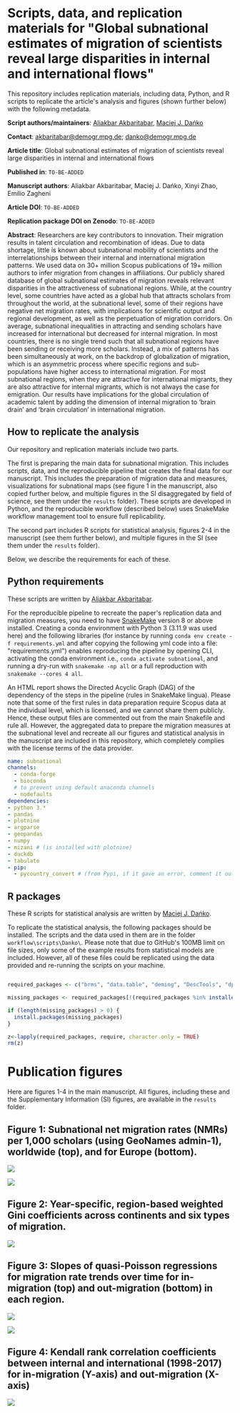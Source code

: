 # Scripts, data, and replication materials for "Global subnational estimates of migration of scientists reveal large disparities in internal and international flows"

This repository includes replication materials, including data, Python, and R scripts to replicate the article's analysis and figures (shown further below) with the following metadata.

**Script authors/maintainers**: [Aliakbar Akbaritabar](https://github.com/akbaritabar), [Maciej J. Dańko](https://github.com/MaciejDanko)

**Contact**: akbaritabar@demogr.mpg.de; danko@demogr.mpg.de

**Article title**: Global subnational estimates of migration of scientists reveal large disparities in internal and international flows

**Published in**: `TO-BE-ADDED`

**Manuscript authors**: Aliakbar Akbaritabar, Maciej J. Dańko, Xinyi Zhao, Emilio Zagheni

**Article DOI**: `TO-BE-ADDED`

**Replication package DOI on Zenodo**: `TO-BE-ADDED`

**Abstract**:
Researchers are key contributors to innovation. Their migration results in talent circulation and recombination of ideas. Due to data shortage, little is known about subnational mobility of scientists and the interrelationships between their internal and international migration patterns. We used data on 30+ million Scopus publications of 19+ million authors to infer migration from changes in affiliations. Our publicly shared database of global subnational estimates of migration reveals relevant disparities in the attractiveness of subnational regions. While, at the country level, some countries have acted as a global hub that attracts scholars from throughout the world, at the subnational level, some of their regions have negative net migration rates, with implications for scientific output and regional development, as well as the perpetuation of migration corridors. On average, subnational inequalities in attracting and sending scholars have increased for international but decreased for internal migration. In most countries, there is no single trend such that all subnational regions have been sending or receiving more scholars. Instead, a mix of patterns has been simultaneously at work, on the backdrop of globalization of migration, which is an asymmetric process where specific regions and sub-populations have higher access to international migration. For most subnational regions, when they are attractive for international migrants, they are also attractive for internal migrants, which is not always the case for emigration. Our results have implications for the global circulation of academic talent by adding the dimension of internal migration to ‘brain drain’ and ‘brain circulation’ in international migration.


## How to replicate the analysis

Our repository and replication materials include two parts. 

The first is preparing the main data for subnational migration. This includes scripts, data, and the reproducible pipeline that creates the final data for our manuscript. This includes the preparation of migration data and measures, visualizations for subnational maps (see figure 1 in the manuscript, also copied further below, and multiple figures in the SI disaggregated by field of science, see them under the `results` folder). These scripts are developed in Python, and the reproducible workflow (described below) uses SnakeMake workflow management tool to ensure full replicability. 

The second part includes R scripts for statistical analysis, figures 2-4 in the manuscript (see them further below), and multiple figures in the SI (see them under the `results` folder).

Below, we describe the requirements for each of these.

## Python requirements

These scripts are written by [Aliakbar Akbaritabar](https://github.com/akbaritabar).

For the reproducible pipeline to recreate the paper's replication data and migration measures, you need to have [SnakeMake](https://snakemake.readthedocs.io/en/stable/index.html) version 8 or above installed. Creating a conda environment with Python 3 (3.11.9 was used here) and the following libraries (for instance by running `conda env create -f requirements.yml` and after copying the following yml code into a file: "requirements.yml") enables reproducing the pipeline by opening CLI, activating the conda environment i.e., `conda activate subnational`, and running a dry-run with `snakemake -np all` or a full reproduction with `snakemake --cores 4 all`.

An HTML report shows the Directed Acyclic Graph (DAG) of the dependency of the steps in the pipeline (rules in SnakeMake lingua). Please note that some of the first rules in data preparation require Scopus data at the individual level, which is licensed, and we cannot share them publicly. Hence, these output files are commented out from the main Snakefile and rule all. However, the aggregated data to prepare the migration measures at the subnational level and recreate all our figures and statistical analysis in the manuscript are included in this repository, which completely complies with the license terms of the data provider. 

```yml
name: subnational
channels:
  - conda-forge
  - bioconda
  # to prevent using default anaconda channels
  - nodefaults
dependencies:
- python 3.*
- pandas
- plotnine
- argparse
- geopandas
- numpy
- mizani # (is installed with plotnine)
- duckdb
- tabulate
- pip:
  - pycountry_convert # (from Pypi, if it gave an error, comment it out by adding a pound sign, and after installation, run "pip install pycountry_convert" in CLI after you activated the 'subnational' conda environment)

```


## R packages

These R scripts for statistical analysis are written by [Maciej J. Dańko](https://github.com/MaciejDanko).

To replicate the statistical analysis, the following packages should be installed. The scripts and the data used in them are in the folder `workflow\scripts\Danko\`. Please note that due to GitHub's 100MB limit on file sizes, only some of the example results from statistical models are included. However, all of these files could be replicated using the data provided and re-running the scripts on your machine.

```R

required_packages <- c("brms", "data.table", "deming", "DescTools", "dplyr", "Kendall", "lava", "magicaxis", "mgcv", "openxlsx", "parallel", "purrr", "splines", "stats")

missing_packages <- required_packages[!(required_packages %in% installed.packages()[, "Package"])]

if (length(missing_packages) > 0) {
  install.packages(missing_packages)
}

z<-lapply(required_packages, require, character.only = TRUE)
rm(z)


```

# Publication figures

Here are figures 1-4 in the main manuscript. All figures, including these and the Supplementary Information (SI) figures, are available in the `results` folder.

## Figure 1: Subnational net migration rates (NMRs) per 1,000 scholars (using GeoNames admin-1), worldwide (top), and for Europe (bottom).
![](./_publication_figures/FIG1_A.png)

![](./_publication_figures/FIG1_B.png)


## Figure 2: Year-specific, region-based weighted Gini coefficients across continents and six types of migration.
![](./_publication_figures/FIG2.png)


## Figure 3: Slopes of quasi-Poisson regressions for migration rate trends over time for in-migration (top) and out-migration (bottom) in each region. 
![](./_publication_figures/FIG3_A.png)

![](./_publication_figures/FIG3_B.png)


## Figure 4: Kendall rank correlation coefficients between internal and international (1998-2017) for in-migration (Y-axis) and out-migration (X-axis)
![](./_publication_figures/FIG4.png)

